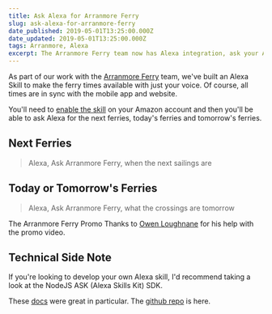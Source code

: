```yaml
---
title: Ask Alexa for Arranmore Ferry
slug: ask-alexa-for-arranmore-ferry
date_published: 2019-05-01T13:25:00.000Z
date_updated: 2019-05-01T13:25:00.000Z
tags: Arranmore, Alexa
excerpt: The Arranmore Ferry team now has Alexa integration, ask your Alexa device or phone for the latest times today!
---
```


As part of our work with the [Arranmore Ferry](https://arranmorefastferry.com/) team, we've built an Alexa Skill to make the ferry times available with just your voice. Of course, all times are in sync with the mobile app and website.

You'll need to [enable the skill](https://www.amazon.co.uk/Hexa-Studios-Arranmore-Ferry/dp/B07K9KNG4S) on your Amazon account and then you'll be able to ask Alexa for the next ferries, today's ferries and tomorrow's ferries.

## Next Ferries

> Alexa, Ask Arranmore Ferry, when the next sailings are

## Today or Tomorrow's Ferries

> Alexa, Ask Arranmore Ferry, what the crossings are tomorrow

The Arranmore Ferry Promo
Thanks to [Owen Loughnane](https://owenloughnane.com/) for his help with the promo video.

## Technical Side Note

If you're looking to develop your own Alexa skill, I'd recommend taking a look at the NodeJS ASK (Alexa Skills Kit) SDK.

These [docs](https://ask-sdk-for-nodejs.readthedocs.io/en/latest/) were great in particular. The [github repo](https://github.com/alexa/alexa-skills-kit-sdk-for-nodejs) is here.
